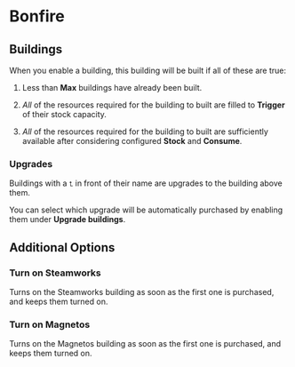 # Bonfire

## Buildings

When you enable a building, this building will be built if all of these are true:

1. Less than **Max** buildings have already been built.

1. _All_ of the resources required for the building to built are filled to **Trigger** of their stock capacity.

1. _All_ of the resources required for the building to built are sufficiently available after considering configured **Stock** and **Consume**.

### Upgrades

Buildings with a `⮤` in front of their name are upgrades to the building above them.

You can select which upgrade will be automatically purchased by enabling them under **Upgrade buildings**.

## Additional Options

### Turn on Steamworks

Turns on the Steamworks building as soon as the first one is purchased, and keeps them turned on.

### Turn on Magnetos

Turns on the Magnetos building as soon as the first one is purchased, and keeps them turned on.
